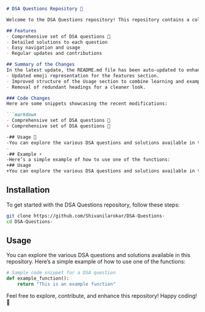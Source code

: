 ```markdown
# DSA Questions Repository 🚀

Welcome to the DSA Questions repository! This repository contains a collection of Data Structures and Algorithms (DSA) questions with their respective solutions. It is designed to help you improve your programming skills and prepare for technical interviews.

## Features
- Comprehensive set of DSA questions 🤖
- Detailed solutions to each question
- Easy navigation and usage
- Regular updates and contributions

## Summary of the Changes
In the latest update, the README.md file has been auto-updated to enhance clarity and organization. Key changes include:
- Updated emoji representation for the features section.
- Improved structure of the Usage section to combine learning and example usages.
- Removal of redundant headings for a cleaner look.

### Code Changes
Here are some snippets showcasing the recent modifications:

```markdown
- Comprehensive set of DSA questions 🤖
+ Comprehensive set of DSA questions 🤖

-## Usage 📖
-You can explore the various DSA questions and solutions available in this repository. Each question is structured to facilitate your learning process.
- 
-## Example ⚡
-Here’s a simple example of how to use one of the functions:
+## Usage
+You can explore the various DSA questions and solutions available in this repository. Here’s a simple example of how to use one of the functions:
```

## Installation
To get started with the DSA Questions repository, follow these steps:

```bash
git clone https://github.com/Shivanilarokar/DSA-Questions-
cd DSA-Questions-
```

## Usage
You can explore the various DSA questions and solutions available in this repository. Here’s a simple example of how to use one of the functions:

```python
# Sample code snippet for a DSA question
def example_function():
    return "This is an example function"
```

Feel free to explore, contribute, and enhance this repository! Happy coding! 🎉
```
